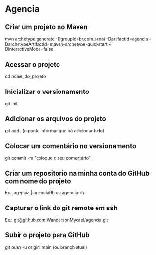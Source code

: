 # Agencia

## Criar um projeto no Maven
 mvn archetype:generate -DgroupId=br.com.senai -DartifactId=agencia -DarchetypeArtifactId=maven-archetype-quickstart -DinteractiveMode=false

## Acessar o projeto
   cd nome_do_projeto

## Inicializar o versionamento
   git init

## Adicionar os arquivos do projeto
   git add . (o ponto informar que irá adicionar tudo)

## Colocar um comentário no versionamento
   git commit -m "coloque o seu comentário"

## Criar um repositorio na minha conta do GitHub com nome do projeto
   Ex.: agencia | agenciaRh ou agencia-rh

## Capturar o link do git remote em ssh
   Ex.:  git@github.com:WandersonMycael/agencia.git

## Subir o projeto para GitHub
   git push -u origini main (ou branch atual)